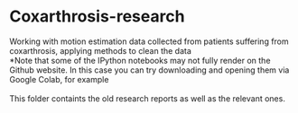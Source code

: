 # Coxarthrosis-research
Working with motion estimation data collected from patients suffering from coxarthrosis, applying methods to clean the data <br>
*Note that some of the IPython notebooks may not fully render on the Github website. In this case you can try downloading and opening them via Google Colab, for example
</br></br>
This folder containts the old research reports as well as the relevant ones.
